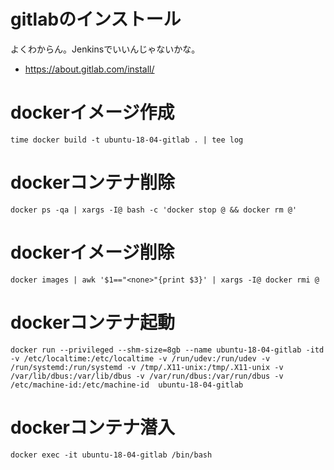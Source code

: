 # gitlabのインストール

よくわからん。Jenkinsでいいんじゃないかな。

- https://about.gitlab.com/install/

# dockerイメージ作成

```
time docker build -t ubuntu-18-04-gitlab . | tee log
```

# dockerコンテナ削除

```
docker ps -qa | xargs -I@ bash -c 'docker stop @ && docker rm @'
```

# dockerイメージ削除

```
docker images | awk '$1=="<none>"{print $3}' | xargs -I@ docker rmi @
```

# dockerコンテナ起動

```
docker run --privileged --shm-size=8gb --name ubuntu-18-04-gitlab -itd -v /etc/localtime:/etc/localtime -v /run/udev:/run/udev -v /run/systemd:/run/systemd -v /tmp/.X11-unix:/tmp/.X11-unix -v /var/lib/dbus:/var/lib/dbus -v /var/run/dbus:/var/run/dbus -v /etc/machine-id:/etc/machine-id  ubuntu-18-04-gitlab
```

# dockerコンテナ潜入

```
docker exec -it ubuntu-18-04-gitlab /bin/bash
```
